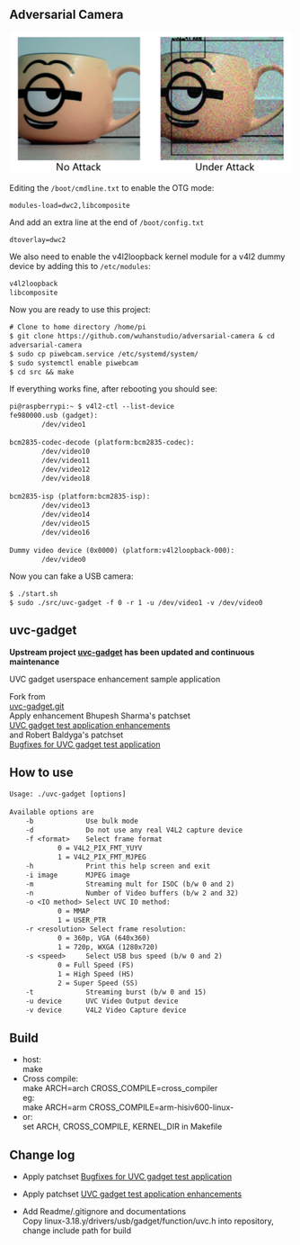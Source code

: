 ## Adversarial Camera

![](doc/filter.jpg)

Editing the `/boot/cmdline.txt` to enable the OTG mode:

```
modules-load=dwc2,libcomposite
```

And add an extra line at the end of `/boot/config.txt`

```
dtoverlay=dwc2
```

We also need to enable the v4l2loopback kernel module for a v4l2 dummy device by adding this to `/etc/modules`:

```
v4l2loopback
libcomposite
```

Now you are ready to use this project:

```
# Clone to home directory /home/pi
$ git clone https://github.com/wuhanstudio/adversarial-camera & cd adversarial-camera
$ sudo cp piwebcam.service /etc/systemd/system/
$ sudo systemctl enable piwebcam
$ cd src && make
```

If everything works fine, after rebooting you should see:

```
pi@raspberrypi:~ $ v4l2-ctl --list-device
fe980000.usb (gadget):
        /dev/video1

bcm2835-codec-decode (platform:bcm2835-codec):
        /dev/video10
        /dev/video11
        /dev/video12
        /dev/video18

bcm2835-isp (platform:bcm2835-isp):
        /dev/video13
        /dev/video14
        /dev/video15
        /dev/video16

Dummy video device (0x0000) (platform:v4l2loopback-000):
        /dev/video0
```

Now you can fake a USB camera:

```
$ ./start.sh
$ sudo ./src/uvc-gadget -f 0 -r 1 -u /dev/video1 -v /dev/video0
```

## uvc-gadget

**Upstream project [uvc-gadget](http://git.ideasonboard.org/uvc-gadget.git) has been updated and continuous maintenance**

UVC gadget userspace enhancement sample application

Fork from  
[uvc-gadget.git](http://git.ideasonboard.org/uvc-gadget.git)  
Apply enhancement Bhupesh Sharma's patchset  
[UVC gadget test application enhancements](https://www.spinics.net/lists/linux-usb/msg84376.html)  
and Robert Baldyga's patchset  
[Bugfixes for UVC gadget test application](https://www.spinics.net/lists/linux-usb/msg99220.html)  

## How to use

    Usage: ./uvc-gadget [options]
    
    Available options are
        -b             Use bulk mode
        -d             Do not use any real V4L2 capture device
        -f <format>    Select frame format
                0 = V4L2_PIX_FMT_YUYV
                1 = V4L2_PIX_FMT_MJPEG
        -h             Print this help screen and exit
        -i image       MJPEG image
        -m             Streaming mult for ISOC (b/w 0 and 2)
        -n             Number of Video buffers (b/w 2 and 32)
        -o <IO method> Select UVC IO method:
                0 = MMAP
                1 = USER_PTR
        -r <resolution> Select frame resolution:
                0 = 360p, VGA (640x360)
                1 = 720p, WXGA (1280x720)
        -s <speed>     Select USB bus speed (b/w 0 and 2)
                0 = Full Speed (FS)
                1 = High Speed (HS)
                2 = Super Speed (SS)
        -t             Streaming burst (b/w 0 and 15)
        -u device      UVC Video Output device
        -v device      V4L2 Video Capture device

## Build  

- host:  
    make
- Cross compile:  
    make ARCH=arch CROSS_COMPILE=cross_compiler  
    eg:  
    make ARCH=arm CROSS_COMPILE=arm-hisiv600-linux-  
- or:  
    set ARCH, CROSS_COMPILE, KERNEL_DIR in Makefile

## Change log

- Apply patchset [Bugfixes for UVC gadget test application](https://www.spinics.net/lists/linux-usb/msg99220.html)  

- Apply patchset [UVC gadget test application enhancements](https://www.spinics.net/lists/linux-usb/msg84376.html)  

- Add Readme/.gitignore and documentations  
  Copy linux-3.18.y/drivers/usb/gadget/function/uvc.h into repository, change include path for build


